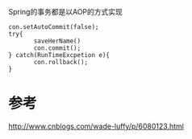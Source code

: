 


Spring的事务都是以AOP的方式实现


```
con.setAutoCommit(false);  
try{  
       saveHerName()  
       con.commit();  
} catch(RunTimeExcpetion e){  
       con.rollback();  
}
```




# 参考

http://www.cnblogs.com/wade-luffy/p/6080123.html